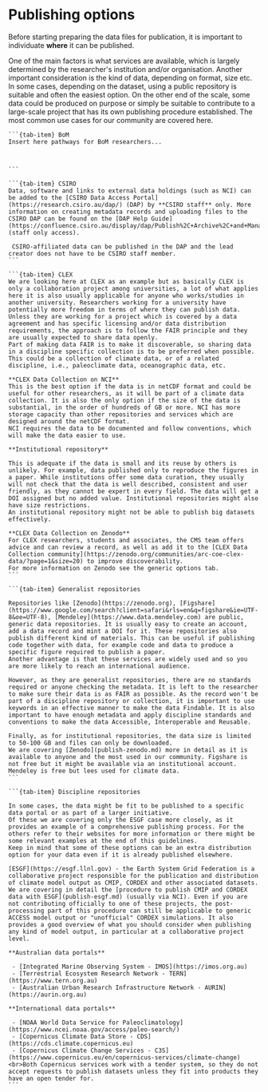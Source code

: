 # Publishing options
Before starting preparing the data files for publication, it is important to individuate **where** it can be published.

One of the main factors is what services are available, which is largely determined by the researcher's institution and/or organisation.
Another important consideration is the kind of data, depending on format, size etc. 
In some cases, depending on the dataset, using a public repository is suitable and often the easiest option.
On the other end of the scale, some data could be produced on purpose or simply be suitable to contribute to a large-scale project that has its own publishing procedure established.
The most common use cases for our community are covered here.

````{tab-set}
```{tab-item} BoM 
Insert here pathways for BoM researchers...



```

```{tab-item} CSIRO 
Data, software and links to external data holdings (such as NCI) can be added to the [CSIRO Data Access Portal](https://research.csiro.au/dap/) (DAP) by **CSIRO staff** only. More information on creating metadata records and uploading files to the CSIRO DAP can be found on the [DAP Help Guide](https://confluence.csiro.au/display/dap/Publish%2C+Archive%2C+and+Manage+Research+Data+and+Software) (staff only access).

 CSIRO-affiliated data can be published in the DAP and the lead creator does not have to be CSIRO staff member.
```

```{tab-item} CLEX
We are looking here at CLEX as an example but as basically CLEX is only a collaboration project among universities, a lot of what applies here it is also usually applicable for anyone who works/studies in another university. Researchers working for a university have potentially more freedom in terms of where they can publish data. Unless they are working for a project which is covered by a data agreement and has specific licensing and/or data distribution requirements, the approach is to follow the FAIR principle and they are usually expected to share data openly.
Part of making data FAIR is to make it discoverable, so sharing data in a discipline specific collection is to be preferred when possible. This could be a collection of climate data, or of a related discipline, i.e., paleoclimate data, oceanographic data, etc. 
  
**CLEX Data Collection on NCI**
This is the best option if the data is in netCDF format and could be useful for other researchers, as it will be part of a climate data collection. It is also the only option if the size of the data is substantial, in the order of hundreds of GB or more. NCI has more storage capacity than other repositories and services which are designed around the netCDF format.
NCI requires the data to be documented and follow conventions, which will make the data easier to use. 

**Institutional repository**

This is adequate if the data is small and its reuse by others is unlikely. For example, data published only to reproduce the figures in a paper. While institutions offer some data curation, they usually will not check that the data is well described, consistent and user friendly, as they cannot be expert in every field. The data will get a DOI assigned but no added value. Institutional repositories might also have size restrictions. 
An institutional repository might not be able to publish big datasets effectively. 

**CLEX Data Collection on Zenodo**
For CLEX researchers, students and associates, the CMS team offers advice and can review a record, as well as add it to the [CLEX Data Collection community](https://zenodo.org/communities/arc-coe-clex-data/?page=1&size=20) to improve discoverability.
For more information on Zenodo see the generic options tab.
```

```{tab-item} Generalist repositories

Repositories like [Zenodo](https://zenodo.org), [Figshare](https://www.google.com/search?client=safari&rls=en&q=figshare&ie=UTF-8&oe=UTF-8), [Mendeley](https://www.data.mendeley.com) are public, generic data repositories. It is usually easy to create an account, add a data record and mint a DOI for it. These repositories also publish different kind of materials. This can be useful if publishing code together with data, for example code and data to produce a specific figure required to publish a paper. 
Another advantage is that these services are widely used and so you are more likely to reach an international audience.

However, as they are generalist repositories, there are no standards required or anyone checking the metadata. It is left to the researcher to make sure their data is as FAIR as possible. As the record won't be part of a discipline repository or collection, it is important to use keywords in an effective manner to make the data Findable. It is also important to have enough metadata and apply discipline standards and conventions to make the data Accessible, Interoperable and Reusable.

Finally, as for institutional repositories, the data size is limited to 50-100 GB and files can only be downloaded. 
We are covering [Zenodo](publish-zenodo.md) more in detail as it is available to anyone and the most used in our community. Figshare is not free but it might be available via an institutional account. Mendeley is free but lees used for climate data.
```

```{tab-item} Discipline repositories

In some cases, the data might be fit to be published to a specific data portal or as part of a larger initiative.
Of these we are covering only the ESGF case more closely, as it provides an example of a comprehensive publishing process. For the others refer to their websites for more information or there might be some relevant examples at the end of this guidelines.
Keep in mind that some of these options can be an extra distribution option for your data even if it is already published elsewhere.

[ESGF](https://esgf.llnl.gov) - the Earth System Grid Federation is a collaborative project responsible for the publication and distribution of climate model output as CMIP, CORDEX and other associated datasets. We are covering in detail the [procedure to publish CMIP and CORDEX data with ESGF](publish-esgf.md) (usually via NCI). Even if you are not contributing officially to one of these projects, the post-processing part of this procedure can still be applicable to generic ACCESS model output or "unofficial" CORDEX simulations. It also provides a good overview of what you should consider when publishing any kind of model output, in particular at a collaborative project level. 

**Australian data portals**

 - [Integrated Marine Observing System - IMOS](https://imos.org.au)
 - [Terrestrial Ecosystem Research Network - TERN](https://www.tern.org.au)
 - [Australian Urban Research Infrastructure Network - AURIN](https://aurin.org.au)

**International data portals**

 - [NOAA World Data Service for Paleoclimatology](https://www.ncei.noaa.gov/access/paleo-search/)
 - [Copernicus Climate Data Store - CDS](https://cds.climate.copernicus.eu)
 - [Copernicus Climate Change Services - C3S](https://www.copernicus.eu/en/copernicus-services/climate-change)
<br>Both Copernicus services work with a tender system, so they do not accept requests to publish datasets unless they fit into products they have an open tender for.
```

````

